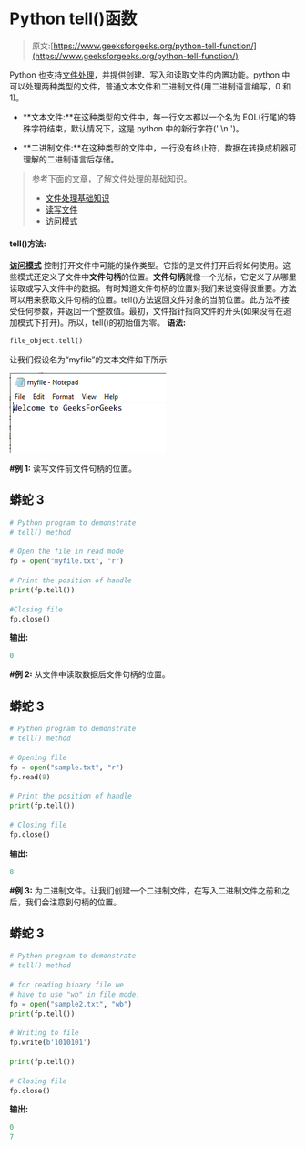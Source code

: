 # Python tell()函数

> 原文:[https://www.geeksforgeeks.org/python-tell-function/](https://www.geeksforgeeks.org/python-tell-function/)

Python 也支持[文件处理](https://www.geeksforgeeks.org/file-handling-python/)，并提供创建、写入和读取文件的内置功能。python 中可以处理两种类型的文件，普通文本文件和二进制文件(用二进制语言编写，0 和 1)。

*   **文本文件:**在这种类型的文件中，每一行文本都以一个名为 EOL(行尾)的特殊字符结束，默认情况下，这是 python 中的新行字符(' \n ')。

*   **二进制文件:**在这种类型的文件中，一行没有终止符，数据在转换成机器可理解的二进制语言后存储。

> 参考下面的文章，了解文件处理的基础知识。
> 
> *   [文件处理基础知识](https://www.geeksforgeeks.org/file-handling-python/)
> *   [读写文件](https://www.geeksforgeeks.org/reading-writing-text-files-python/)
> *   [访问模式](https://www.geeksforgeeks.org/reading-writing-text-files-python/)

#### tell()方法:

[**访问模式**](https://www.geeksforgeeks.org/reading-writing-text-files-python/) 控制打开文件中可能的操作类型。它指的是文件打开后将如何使用。这些模式还定义了文件中**文件句柄**的位置。**文件句柄**就像一个光标，它定义了从哪里读取或写入文件中的数据。有时知道文件句柄的位置对我们来说变得很重要。方法可以用来获取文件句柄的位置。tell()方法返回文件对象的当前位置。此方法不接受任何参数，并返回一个整数值。最初，文件指针指向文件的开头(如果没有在追加模式下打开)。所以，tell()的初始值为零。
**语法:**

```py
file_object.tell()
```

让我们假设名为“myfile”的文本文件如下所示:

![python-tell()](img/e379397d17dd69e1bc9dd912b35c5aae.png)

**#例 1:** 读写文件前文件句柄的位置。

## 蟒蛇 3

```py
# Python program to demonstrate
# tell() method

# Open the file in read mode
fp = open("myfile.txt", "r")

# Print the position of handle
print(fp.tell())

#Closing file
fp.close()
```

**输出:**

```py
0
```

**#例 2:** 从文件中读取数据后文件句柄的位置。

## 蟒蛇 3

```py
# Python program to demonstrate
# tell() method

# Opening file
fp = open("sample.txt", "r")
fp.read(8)

# Print the position of handle
print(fp.tell())

# Closing file
fp.close()
```

**输出:**

```py
8
```

**#例 3:** 为二进制文件。让我们创建一个二进制文件，在写入二进制文件之前和之后，我们会注意到句柄的位置。

## 蟒蛇 3

```py
# Python program to demonstrate
# tell() method

# for reading binary file we
# have to use "wb" in file mode.
fp = open("sample2.txt", "wb")
print(fp.tell())

# Writing to file
fp.write(b'1010101')

print(fp.tell())

# Closing file
fp.close()
```

**输出:**

```py
0
7
```